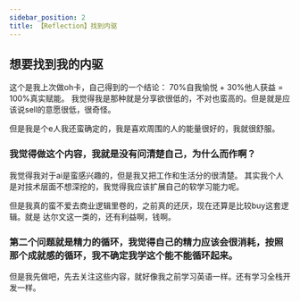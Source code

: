 ```yaml
---
sidebar_position: 2
title: 【Reflection】找到内驱
---
```


## 想要找到我的内驱

这个是我上次做oh卡，自己得到的一个结论：
70%自我愉悦 + 30%他人获益 = 100%真实赋能。
我觉得我是那种就是分享欲很低的，不对也蛮高的。但是就是应该说sell的意愿很低，很奇怪。

但是我是个e人我还蛮确定的，我是喜欢周围的人的能量很好的，我就很舒服。

### 我觉得做这个内容，我就是没有问清楚自己，为什么而作啊？
我觉得我对于ai是蛮感兴趣的，但是我又把工作和生活分的很清楚。
其实我个人是对技术层面不想深挖的，我觉得我应该扩展自己的软学习能力呢。

但是我真的蛮不爱去商业逻辑里卷的，之前真的还厌，现在还算是比较buy这套逻辑。就是
达尔文这一类的，还有利益啊，钱啊。

### 第二个问题就是精力的循环，我觉得自己的精力应该会很消耗，按照那个成就感的循环，我不确定我学这个能不能循环起来。

但是我先做吧，先去关注这些内容，就好像我之前学习英语一样。还有学习全栈开发一样。